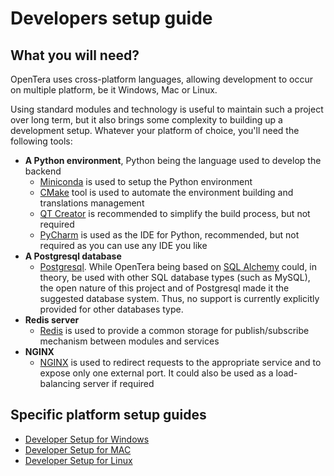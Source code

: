 # Developers setup guide

## What you will need?
OpenTera uses cross-platform languages, allowing development to occur on multiple platform, be it Windows, Mac or Linux.

Using standard modules and technology is useful to maintain such a project over long term, but it also brings some complexity to building up a development setup. Whatever your platform of choice, you'll need the following tools:

* **A Python environment**, Python being the language used to develop the backend
  * [Miniconda](https://conda.io/miniconda.html) is used to setup the Python environment
  * [CMake](https://cmake.org/) tool is used to automate the environment building and translations management
  * [QT Creator](https://www.qt.io/product/development-tools) is recommended to simplify the build process, but not required
  * [PyCharm](https://www.jetbrains.com/pycharm/) is used as the IDE for Python, recommended, but not required as you can use any IDE you like
* **A Postgresql database**
  * [Postgresql](https://www.postgresql.org/). While OpenTera being based on [SQL Alchemy](https://www.sqlalchemy.org/) could, in theory, be used with other SQL database types (such as MySQL), the open nature of this project and of Postgresql made it the suggested database system. Thus, no support is currently explicitly provided for other databases type.
* **Redis server**
  * [Redis](https://redis.io/) is used to provide a common storage for publish/subscribe mechanism between modules and services
* **NGINX**
  * [NGINX](https://www.nginx.com/) is used to redirect requests to the appropriate service and to expose only one external port. It could also be used as a load-balancing server if required

## Specific platform setup guides

* [Developer Setup for Windows](Developer-Setup-for-Windows)
* [Developer Setup for MAC](Developer-Setup-for-Mac)
* [Developer Setup for Linux](Developer-Setup-for-Linux)